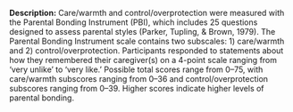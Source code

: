 **Description:** Care/warmth and control/overprotection were measured with 
the Parental Bonding Instrument (PBI), which includes 25 questions designed to 
assess parental styles (Parker, Tupling, & Brown, 1979). The Parental Bonding
Instrument scale contains two subscales: 1) care/warmth and 2) control/overprotection. Participants responded to statements 
about how they remembered their caregiver(s) on a 4-point scale ranging from 
‘very unlike’ to ‘very like.’ Possible total scores range from 0–75, with care/warmth subscores ranging from 0–36 and control/overprotection subscores ranging from 0–39. Higher scores indicate higher levels of parental bonding.  
